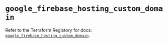 # `google_firebase_hosting_custom_domain`

Refer to the Terraform Registory for docs: [`google_firebase_hosting_custom_domain`](https://registry.terraform.io/providers/hashicorp/google-beta/5.3.0/docs/resources/google_firebase_hosting_custom_domain).

